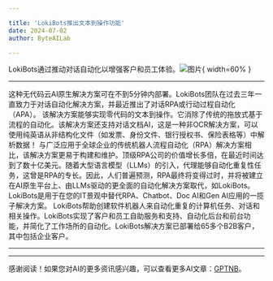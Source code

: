 ```yaml
---

title: 'LokiBots推出文本到操作功能'
date: 2024-07-02
author: ByteAILab

---
```


LokiBots通过推动对话自动化以增强客户和员工体验。![图片](https://ai-techpark.com/wp-content/uploads/2024/07/LokiBots-960x540.jpg){ width=60% }

---
这种无代码云AI原生解决方案可在不到5分钟内部署。LokiBots团队在过去三年一直致力于对话自动化解决方案，并最近推出了对话RPA或行动过程自动化（APA）。
该解决方案能够实现零代码的文本到操作。它消除了传统的拖放式基于流程的自动化。该解决方案还支持对话文档AI，这是一种非OCR解决方案，可以使用纯英语从非结构化文件（如发票、身份文件、银行授权书、保险表格等）中解析数据！
与广泛应用于全球企业的传统机器人流程自动化（RPA）解决方案相比，该解决方案更易于构建和维护。顶级RPA公司的价值增长多倍，在最近时间达到了数十亿美元。随着大型语言模型（LLMs）的引入，代理能够自动化重复性任务，这曾是RPA的专长。因此，人们普遍预测，RPA最终将变得过时，并将被建立在AI原生平台上、由LLMs驱动的更全面的自动化解决方案取代，如LokiBots。LokiBots是用于在您的IT景观中替代RPA、Chatbot、Doc AI和Gen AI应用的一揽子解决方案。
LokiBots帮助创建软件机器人来自动化重复的计算机任务、对话和相关操作。LokiBots实现了客户和员工自助服务和支持、自动化后台和前台功能，并简化了工作场所的自动化。LokiBots解决方案已部署给65多个B2B客户，其中包括企业客户。

---
---
感谢阅读！如果您对AI的更多资讯感兴趣，可以查看更多AI文章：[GPTNB](https://gptnb.com)。